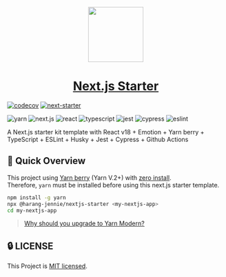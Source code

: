 <p align="center">
  <a href="https://www.npmjs.com/package/@harang-jennie/nextjs-starter">
    <img src="https://assets.vercel.com/image/upload/v1607554385/repositories/next-js/next-logo.png" height="128">
    <h1 align="center">Next.js Starter</h1>
  </a>
</p>

[![codecov](https://codecov.io/gh/jenny-harang/nextjs-starter/branch/main/graph/badge.svg?token=GmcBgBiMo7)](https://codecov.io/gh/jenny-harang/nextjs-starter) [![next-starter](https://img.shields.io/endpoint?url=https://dashboard.cypress.io/badge/simple/qh6iij&style=flat-square&logo=cypress)](https://dashboard.cypress.io/projects/qh6iij/runs)

![yarn](https://img.shields.io/badge/yarn-3.2.1-blue?logo=yarn) ![next.js](https://img.shields.io/github/package-json/dependency-version/jennie-harang/nextjs-starter/next?logo=next.js) ![react](https://img.shields.io/github/package-json/dependency-version/jennie-harang/nextjs-starter/react?logo=react) ![typescript](https://img.shields.io/github/package-json/dependency-version/jennie-harang/nextjs-starter/dev/typescript?logo=typescript) ![jest](https://img.shields.io/github/package-json/dependency-version/jennie-harang/nextjs-starter/dev/jest?logo=jest) ![cypress](https://img.shields.io/github/package-json/dependency-version/jennie-harang/nextjs-starter/dev/cypress?logo=cypress) ![eslint](https://img.shields.io/github/package-json/dependency-version/jennie-harang/nextjs-starter/dev/eslint?logo=eslint) 

A Next.js starter kit template with React v18 + Emotion + Yarn berry + TypeScript + ESLint + Husky + Jest + Cypress + Github Actions

## 🚀 Quick Overview

This project using [Yarn berry](https://yarnpkg.com/features/pnp) (Yarn V.2+) with [zero install](https://yarnpkg.com/features/zero-installs).   
Therefore, `yarn` must be installed before using this next.js starter template.    

```bash
npm install -g yarn
npx @harang-jennie/nextjs-starter <my-nextjs-app>
cd my-nextjs-app
```

> [Why should you upgrade to Yarn Modern?](https://yarnpkg.com/getting-started/qa#why-should-you-upgrade-to-yarn-modern)

## 🔒 LICENSE
This Project is [MIT licensed](https://github.com/jennie-harang/nextjs-starter/blob/main/LICENSE).

